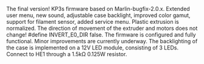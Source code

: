 The final version! KP3s firmware based on Marlin-bugfix-2.0.x. Extended user menu, new sound, adjustable case backlight, improved color gamut, support for filament sensor, added service menu. Plastic extrusion is normalized. The direction of movement of the extruder and motors does not change! #define INVERT_E0_DIR false. The firmware is configured and fully functional. Minor improvements are currently underway. The backlighting of the case is implemented on a 12V LED module, consisting of 3 LEDs. Connect to HE1 through a 1.5kΩ 0.125W resistor.

